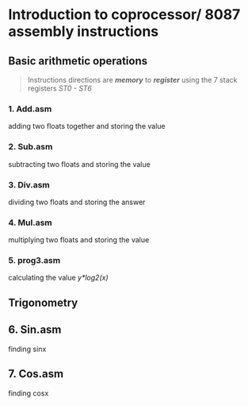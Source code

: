 # Introduction to coprocessor/ 8087 assembly instructions

## Basic arithmetic operations

> Instructions directions are **_memory_** to **_register_** using the 7 stack registers _ST0 - ST6_ 

### 1. Add.asm
adding two floats together and storing the value 

### 2. Sub.asm
subtracting two floats and storing the value

### 3. Div.asm
dividing two floats and storing the answer

### 4. Mul.asm
multiplying two floats and storing the value

### 5. prog3.asm
calculating the value _y*log2(x)_

## Trigonometry

## 6. Sin.asm
finding sinx

## 7. Cos.asm
finding cosx


